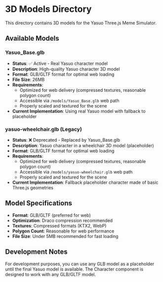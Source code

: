 # 3D Models Directory

This directory contains 3D models for the Yasuo Three.js Meme Simulator.

## Available Models

### Yasuo_Base.glb

- **Status**: ✅ Active - Real Yasuo character model
- **Description**: High-quality Yasuo character 3D model
- **Format**: GLB/GLTF format for optimal web loading
- **File Size**: 26MB
- **Requirements**:
  - Optimized for web delivery (compressed textures, reasonable polygon count)
  - Accessible via `/models/Yasuo_Base.glb` web path
  - Properly scaled and textured for the scene
- **Current Implementation**: Using real Yasuo model with fallback to placeholder

### yasuo-wheelchair.glb (Legacy)

- **Status**: ❌ Deprecated - Replaced by Yasuo_Base.glb
- **Description**: Yasuo character in a wheelchair 3D model (placeholder)
- **Format**: GLB/GLTF format for optimal web loading
- **Requirements**:
  - Optimized for web delivery (compressed textures, reasonable polygon count)
  - Accessible via `/models/yasuo-wheelchair.glb` web path
  - Properly scaled and textured for the scene
- **Current Implementation**: Fallback placeholder character made of basic Three.js geometries

## Model Specifications

- **Format**: GLB/GLTF (preferred for web)
- **Optimization**: Draco compression recommended
- **Textures**: Compressed formats (KTX2, WebP)
- **Polygon Count**: Reasonable for web performance
- **File Size**: Under 5MB recommended for fast loading

## Development Notes

For development purposes, you can use any GLB model as a placeholder until the final Yasuo model is available. The Character component is designed to work with any GLB/GLTF model.
